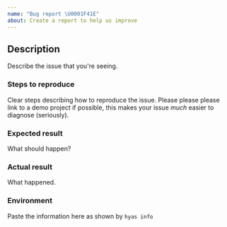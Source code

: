```yaml
---
name: "Bug report \U0001F41E"
about: Create a report to help us improve
---
```


## Description

Describe the issue that you're seeing.

### Steps to reproduce

Clear steps describing how to reproduce the issue. Please please please link to
a demo project if possible, this makes your issue _much_ easier to diagnose
(seriously).

### Expected result

What should happen?

### Actual result

What happened.

### Environment

Paste the information here as shown by `hyas info`
